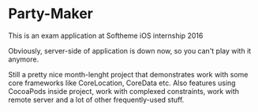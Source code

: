 # Party-Maker
This is an exam application at Softheme iOS internship 2016

Obviously, server-side of application is down now, so you can't play with it anymore.

Still a pretty nice month-lenght project that demonstrates work with some core frameworks like CoreLocation, CoreData etc. Also features using CocoaPods inside project, work with complexed constraints, work with remote server and a lot of other frequently-used stuff.
